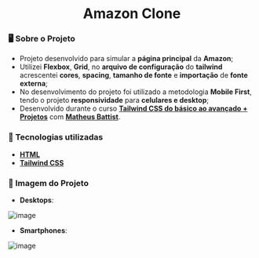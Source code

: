 <div align = "center">
    <h1>Amazon Clone</h1>
</div>

### 🖥 Sobre o Projeto

- Projeto desenvolvido para simular a **página principal** da **Amazon**;
- Utilizei **Flexbox**, **Grid**, no **arquivo de configuração** do **tailwind** acrescentei **cores**, **spacing**, **tamanho de fonte** e **importação** de **fonte externa**; 
- No desenvolvimento do projeto foi utilizado a metodologia **Mobile First**, tendo o projeto **responsividade** para **celulares e desktop**;
- Desenvolvido durante o curso [**Tailwind CSS do básico ao avançado + Projetos**](https://www.udemy.com/course/tailwind-css-do-basico-ao-avancado-com-projetos/) com [**Matheus Battist**](https://github.com/matheusbattisti/).

### 🌟 Tecnologias utilizadas

- [**HTML**](https://developer.mozilla.org/en-US/docs/Web/HTML)
- [**Tailwind CSS**](https://tailwindcss.com/)

### 🎯 Imagem do Projeto

- **Desktops**:
  
![image](https://github.com/user-attachments/assets/59fbd5c8-785f-482f-87e6-873d8a691a44)

- **Smartphones**:
  
![image](https://github.com/user-attachments/assets/fdac034e-6cdd-4cea-a376-b880f18bda1a)

